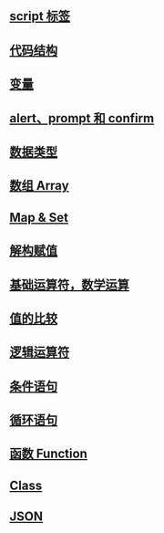 ## [script 标签](./script标签.md)

## [代码结构](./代码结构.md)

## [变量](./变量.md)

## [alert、prompt 和 confirm](./alert、prompt和confirm.md)

## [数据类型](./数据类型.md)

## [数组 Array](./数组Array.md)

## [Map & Set](./Map_Set.md)

## [解构赋值](./解构赋值.md)

## [基础运算符，数学运算](./基础运算符，数学运算.md)

## [值的比较](./值的比较.md)

## [逻辑运算符](./逻辑运算符.md)

## [条件语句](./条件语句.md)

## [循环语句](./循环语句.md)

## [函数 Function](./函数Function.md)

## [Class](./class类.md)

## [JSON](./JSON.md)
